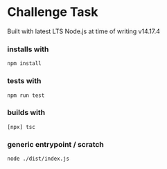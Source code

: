 # Challenge Task

Built with latest LTS Node.js at time of writing v14.17.4

### installs with
```shell
npm install
```

### tests with
```shell
npm run test
```

### builds with
```shell
[npx] tsc
```

### generic entrypoint / scratch
```shell
node ./dist/index.js
```
